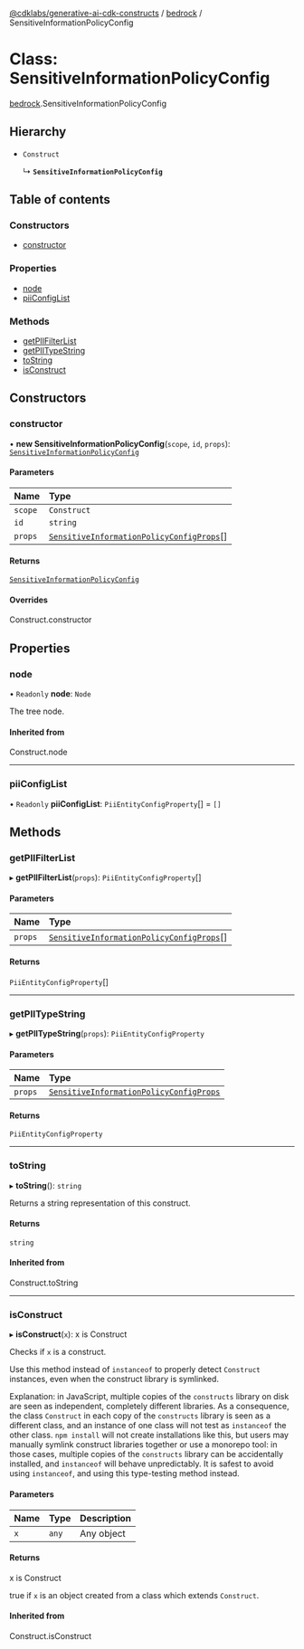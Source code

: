 [@cdklabs/generative-ai-cdk-constructs](../README.md) / [bedrock](../modules/bedrock.md) / SensitiveInformationPolicyConfig

# Class: SensitiveInformationPolicyConfig

[bedrock](../modules/bedrock.md).SensitiveInformationPolicyConfig

## Hierarchy

- `Construct`

  ↳ **`SensitiveInformationPolicyConfig`**

## Table of contents

### Constructors

- [constructor](bedrock.SensitiveInformationPolicyConfig.md#constructor)

### Properties

- [node](bedrock.SensitiveInformationPolicyConfig.md#node)
- [piiConfigList](bedrock.SensitiveInformationPolicyConfig.md#piiconfiglist)

### Methods

- [getPIIFilterList](bedrock.SensitiveInformationPolicyConfig.md#getpiifilterlist)
- [getPIITypeString](bedrock.SensitiveInformationPolicyConfig.md#getpiitypestring)
- [toString](bedrock.SensitiveInformationPolicyConfig.md#tostring)
- [isConstruct](bedrock.SensitiveInformationPolicyConfig.md#isconstruct)

## Constructors

### constructor

• **new SensitiveInformationPolicyConfig**(`scope`, `id`, `props`): [`SensitiveInformationPolicyConfig`](bedrock.SensitiveInformationPolicyConfig.md)

#### Parameters

| Name | Type |
| :------ | :------ |
| `scope` | `Construct` |
| `id` | `string` |
| `props` | [`SensitiveInformationPolicyConfigProps`](../interfaces/bedrock.SensitiveInformationPolicyConfigProps.md)[] |

#### Returns

[`SensitiveInformationPolicyConfig`](bedrock.SensitiveInformationPolicyConfig.md)

#### Overrides

Construct.constructor

## Properties

### node

• `Readonly` **node**: `Node`

The tree node.

#### Inherited from

Construct.node

___

### piiConfigList

• `Readonly` **piiConfigList**: `PiiEntityConfigProperty`[] = `[]`

## Methods

### getPIIFilterList

▸ **getPIIFilterList**(`props`): `PiiEntityConfigProperty`[]

#### Parameters

| Name | Type |
| :------ | :------ |
| `props` | [`SensitiveInformationPolicyConfigProps`](../interfaces/bedrock.SensitiveInformationPolicyConfigProps.md)[] |

#### Returns

`PiiEntityConfigProperty`[]

___

### getPIITypeString

▸ **getPIITypeString**(`props`): `PiiEntityConfigProperty`

#### Parameters

| Name | Type |
| :------ | :------ |
| `props` | [`SensitiveInformationPolicyConfigProps`](../interfaces/bedrock.SensitiveInformationPolicyConfigProps.md) |

#### Returns

`PiiEntityConfigProperty`

___

### toString

▸ **toString**(): `string`

Returns a string representation of this construct.

#### Returns

`string`

#### Inherited from

Construct.toString

___

### isConstruct

▸ **isConstruct**(`x`): x is Construct

Checks if `x` is a construct.

Use this method instead of `instanceof` to properly detect `Construct`
instances, even when the construct library is symlinked.

Explanation: in JavaScript, multiple copies of the `constructs` library on
disk are seen as independent, completely different libraries. As a
consequence, the class `Construct` in each copy of the `constructs` library
is seen as a different class, and an instance of one class will not test as
`instanceof` the other class. `npm install` will not create installations
like this, but users may manually symlink construct libraries together or
use a monorepo tool: in those cases, multiple copies of the `constructs`
library can be accidentally installed, and `instanceof` will behave
unpredictably. It is safest to avoid using `instanceof`, and using
this type-testing method instead.

#### Parameters

| Name | Type | Description |
| :------ | :------ | :------ |
| `x` | `any` | Any object |

#### Returns

x is Construct

true if `x` is an object created from a class which extends `Construct`.

#### Inherited from

Construct.isConstruct
